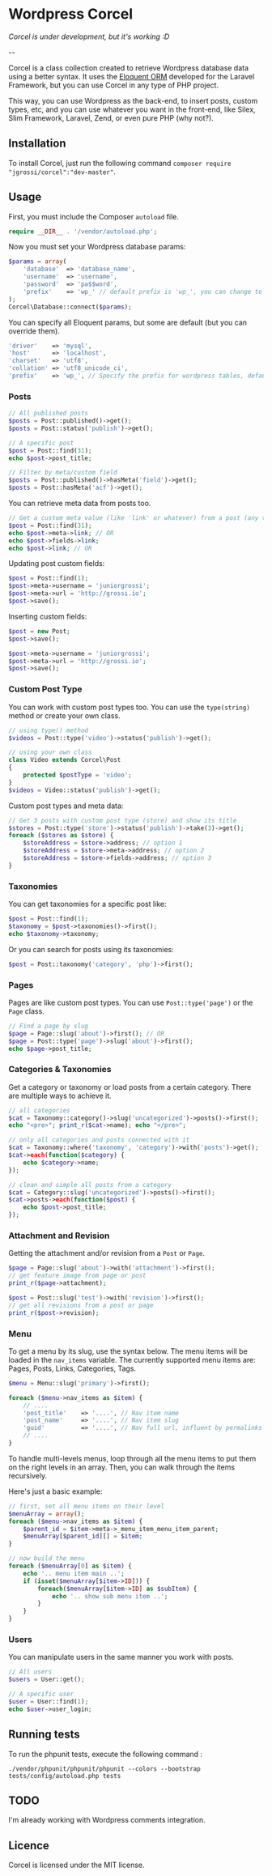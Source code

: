 Wordpress Corcel
================

*Corcel is under development, but it's working :D*

--

Corcel is a class collection created to retrieve Wordpress database data using a better syntax. It uses the [Eloquent ORM](https://github.com/illuminate/database) developed for the Laravel Framework, but you can use Corcel in any type of PHP project.

This way, you can use Wordpress as the back-end, to insert posts, custom types, etc, and you can use whatever you want in the front-end, like Silex, Slim Framework, Laravel, Zend, or even pure PHP (why not?).

## Installation

To install Corcel, just run the following command `composer require "jgrossi/corcel":"dev-master"`.

## Usage

First, you must include the Composer `autoload` file.

```php
require __DIR__ . '/vendor/autoload.php';
```

Now you must set your Wordpress database params:

```php
$params = array(
    'database'  => 'database_name',
    'username'  => 'username',
    'password'  => 'pa$$word',
    'prefix'    => 'wp_' // default prefix is 'wp_', you can change to your own prefix
);
Corcel\Database::connect($params);
```

You can specify all Eloquent params, but some are default (but you can override them).

```php
'driver'    => 'mysql',
'host'      => 'localhost',
'charset'   => 'utf8',
'collation' => 'utf8_unicode_ci',
'prefix'    => 'wp_', // Specify the prefix for wordpress tables, default prefix is 'wp_'
```

### Posts

```php
// All published posts
$posts = Post::published()->get();
$posts = Post::status('publish')->get();

// A specific post
$post = Post::find(31);
echo $post->post_title;

// Filter by meta/custom field
$posts = Post::published()->hasMeta('field')->get();
$posts = Post::hasMeta('acf')->get();
```

You can retrieve meta data from posts too.

```php
// Get a custom meta value (like 'link' or whatever) from a post (any type)
$post = Post::find(31);
echo $post->meta->link; // OR
echo $post->fields->link;
echo $post->link; // OR
```

Updating post custom fields:

```php
$post = Post::find(1);
$post->meta->username = 'juniorgrossi';
$post->meta->url = 'http://grossi.io';
$post->save();
```

Inserting custom fields:

```php
$post = new Post;
$post->save();

$post->meta->username = 'juniorgrossi';
$post->meta->url = 'http://grossi.io';
$post->save();
```

### Custom Post Type

You can work with custom post types too. You can use the `type(string)` method or create your own class.

```php
// using type() method
$videos = Post::type('video')->status('publish')->get();

// using your own class
class Video extends Corcel\Post
{
    protected $postType = 'video';
}
$videos = Video::status('publish')->get();
```

Custom post types and meta data:

```php
// Get 3 posts with custom post type (store) and show its title
$stores = Post::type('store')->status('publish')->take(3)->get();
foreach ($stores as $store) {
    $storeAddress = $store->address; // option 1
    $storeAddress = $store->meta->address; // option 2
    $storeAddress = $store->fields->address; // option 3
}
```

### Taxonomies

You can get taxonomies for a specific post like:

```php
$post = Post::find(1);
$taxonomy = $post->taxonomies()->first();
echo $taxonomy->taxonomy;
```

Or you can search for posts using its taxonomies:

```php
$post = Post::taxonomy('category', 'php')->first();
```

### Pages

Pages are like custom post types. You can use `Post::type('page')` or the `Page` class.

```php
// Find a page by slug
$page = Page::slug('about')->first(); // OR
$page = Post::type('page')->slug('about')->first();
echo $page->post_title;
```

### Categories & Taxonomies

Get a category or taxonomy or load posts from a certain category. There are multiple ways
to achieve it.

```php
// all categories
$cat = Taxonomy::category()->slug('uncategorized')->posts()->first();
echo "<pre>"; print_r($cat->name); echo "</pre>";

// only all categories and posts connected with it
$cat = Taxonomy::where('taxonomy', 'category')->with('posts')->get();
$cat->each(function($category) {
    echo $category->name;
});

// clean and simple all posts from a category
$cat = Category::slug('uncategorized')->posts()->first();
$cat->posts->each(function($post) {
    echo $post->post_title;
});
```

### Attachment and Revision

Getting the attachment and/or revision from a `Post` or `Page`.

```php
$page = Page::slug('about')->with('attachment')->first();
// get feature image from page or post
print_r($page->attachment);

$post = Post::slug('test')->with('revision')->first();
// get all revisions from a post or page
print_r($post->revision);
```

### Menu

To get a menu by its slug, use the syntax below.
The menu items will be loaded in the `nav_items` variable. The currently supported menu items are: Pages, Posts, Links, Categories, Tags.

```php
$menu = Menu::slug('primary')->first();

foreach ($menu->nav_items as $item) {
    // ....
    'post_title'    => '....', // Nav item name
    'post_name'     => '....', // Nav item slug
    'guid'          => '....', // Nav full url, influent by permalinks
    // ....
}
```


To handle multi-levels menus, loop through all the menu items to put them on the right levels in an array.
Then, you can walk through the items recursively.

Here's just a basic example:

```php
// first, set all menu items on their level
$menuArray = array();
foreach ($menu->nav_items as $item) {
    $parent_id = $item->meta->_menu_item_menu_item_parent;
    $menuArray[$parent_id][] = $item;
}

// now build the menu
foreach ($menuArray[0] as $item) {
    echo '.. menu item main ..';
    if (isset($menuArray[$item->ID])) {
        foreach($menuArray[$item->ID] as $subItem) {
            echo '.. show sub menu item ..';
        }
    }
}
```

### Users

You can manipulate users in the same manner you work with posts.

```php
// All users
$users = User::get();

// A specific user
$user = User::find(1);
echo $user->user_login;
```

## Running tests

To run the phpunit tests, execute the following command :

```
./vendor/phpunit/phpunit/phpunit --colors --bootstrap tests/config/autoload.php tests
```

## TODO

I'm already working with Wordpress comments integration.

## Licence

Corcel is licensed under the MIT license.
